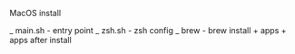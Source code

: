 MacOS install

\_ main.sh - entry point
\_ zsh.sh - zsh config
\_ brew - brew install + apps +  apps after install
